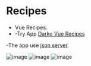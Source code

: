 # Recipes

- Vue Recipes.
- -Try App [Darko Vue Recipes]((https://darko-vue-recepies.netlify.app/))

-The app use [json server](https://dummyjson.com/).

![image](https://i.ibb.co/41RTGyD/image-2024-11-12-T13-36-26-427-Z.png)
![image](https://i.ibb.co/sQbxy7R/image-2024-11-12-T13-36-45-705-Z.png)
![image](https://i.ibb.co/vZpXwMw/image-2024-11-12-T13-37-01-157-Z.png)
